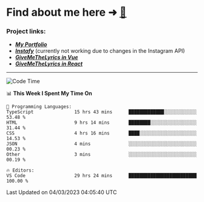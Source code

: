 # Find about me here ➜ [🧑](https://pauabella.dev)

### Project links:
- ***[My Portfolio](https://pauabella.dev)***
- ***[Instafy](https://instafy.me)*** (currently not working due to changes in the Instagram API)
- ***[GiveMeTheLyrics in Vue](https://lyrics.pauabella.dev)***
- ***[GiveMeTheLyrics in React](https://pauabella.dev/GiveMeTheLyrics)***

---
<!--START_SECTION:waka-->
![Code Time](http://img.shields.io/badge/Code%20Time-1%2C961%20hrs%2022%20mins-blue)

📊 **This Week I Spent My Time On** 

```text
💬 Programming Languages: 
TypeScript               15 hrs 43 mins      █████████████░░░░░░░░░░░░   53.48 % 
HTML                     9 hrs 14 mins       ████████░░░░░░░░░░░░░░░░░   31.44 % 
CSS                      4 hrs 16 mins       ████░░░░░░░░░░░░░░░░░░░░░   14.53 % 
JSON                     4 mins              ░░░░░░░░░░░░░░░░░░░░░░░░░   00.23 % 
Other                    3 mins              ░░░░░░░░░░░░░░░░░░░░░░░░░   00.19 % 

🔥 Editors: 
VS Code                  29 hrs 24 mins      █████████████████████████   100.00 % 
```


 Last Updated on 04/03/2023 04:05:40 UTC
<!--END_SECTION:waka-->
